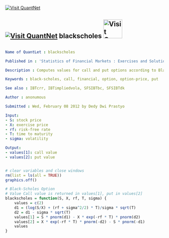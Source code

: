 
[<img src="https://github.com/QuantLet/Styleguide-and-Validation-procedure/blob/master/pictures/banner.png" alt="Visit QuantNet">](http://quantlet.de/index.php?p=info)

## [<img src="https://github.com/QuantLet/Styleguide-and-Validation-procedure/blob/master/pictures/qloqo.png" alt="Visit QuantNet">](http://quantlet.de/) **blackscholes** [<img src="https://github.com/QuantLet/Styleguide-and-Validation-procedure/blob/master/pictures/QN2.png" width="60" alt="Visit QuantNet 2.0">](http://quantlet.de/d3/ia)

```yaml

Name of QuantLet : blackscholes

Published in : 'Statistics of Financial Markets : Exercises and Solutions'

Description : Computes values for call and put options according to Black Scholes.

Keywords : black-scholes, call, financial, option, option-price, put

See also : IBTcrr, IBTimpliedvola, SFSIBTbc, SFSIBTdk

Author : anonumous

Submitted : Wed, February 08 2012 by Dedy Dwi Prastyo

Input: 
- S: stock price
- X: exercise price
- rf: risk-free rate
- T: time to maturity
- sigma: volatility

Output: 
- values[1]: call value
- values[2]: put value

```


```r

# clear variables and close windows
rm(list = ls(all = TRUE))
graphics.off()

# Black-Scholes Option 
# Value Call value is returned in values[1], put in values[2]
blackscholes = function(S, X, rf, T, sigma) {
    values = c(2)
    d1 = (log(S/X) + (rf + sigma^2/2) * T)/sigma * sqrt(T)
    d2 = d1 - sigma * sqrt(T)
    values[1] = S * pnorm(d1) - X * exp(-rf * T) * pnorm(d2)
    values[2] = X * exp(-rf * T) * pnorm(-d2) - S * pnorm(-d1)
    values
}

```
